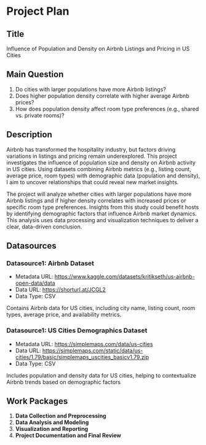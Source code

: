 # Project Plan

## Title
<!-- Give your project a short title. -->
Influence of Population and Density on Airbnb Listings and Pricing in US Cities

## Main Question

<!-- Think about one main question you want to answer based on the data. -->
1. Do cities with larger populations have more Airbnb listings?
2. Does higher population density correlate with higher average Airbnb prices?
3. How does population density affect room type preferences (e.g., shared vs. private rooms)?

## Description

<!-- Describe your data science project in max. 200 words. Consider writing about why and how you attempt it. -->
Airbnb has transformed the hospitality industry, but factors driving variations in listings and pricing remain underexplored. This project investigates the influence of population size and density on Airbnb activity in US cities. Using datasets combining Airbnb metrics (e.g., listing count, average price, room types) with demographic data (population and density), I aim to uncover relationships that could reveal new market insights.

The project will analyze whether cities with larger populations have more Airbnb listings and if higher density correlates with increased prices or specific room type preferences. Insights from this study could benefit hosts by identifying demographic factors that influence Airbnb market dynamics. This analysis uses data processing and visualization techniques to deliver a clear, data-driven conclusion.

## Datasources

<!-- Describe each datasources you plan to use in a section. Use the prefic "DatasourceX" where X is the id of the datasource. -->

### Datasource1: Airbnb Dataset
* Metadata URL: https://www.kaggle.com/datasets/kritikseth/us-airbnb-open-data/data
* Data URL: https://shorturl.at/JCGL2
* Data Type: CSV

Contains Airbnb data for US cities, including city name, listing count, room types, average price, and availability metrics.

### Datasource1: US Cities Demographics Dataset
* Metadata URL: https://simplemaps.com/data/us-cities
* Data URL: https://simplemaps.com/static/data/us-cities/1.79/basic/simplemaps_uscities_basicv1.79.zip
* Data Type: CSV

Includes population and density data for US cities, helping to contextualize Airbnb trends based on demographic factors

## Work Packages

<!-- List of work packages ordered sequentially, each pointing to an issue with more details. -->

1. **Data Collection and Preprocessing** 
2. **Data Analysis and Modeling** 
3. **Visualization and Reporting**
4. **Project Documentation and Final Review**